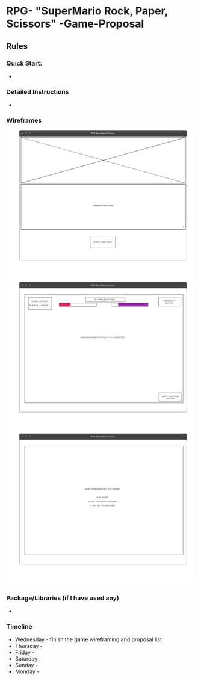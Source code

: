 # RPG- "SuperMario Rock, Paper, Scissors" -Game-Proposal

## Rules

### Quick Start:

* 

### Detailed Instructions

*   

### Wireframes

![Page-1of3 Wireframe](https://github.com/daler-bobojanov/RPG-RPS-Proposal/blob/master/assets/Page_1.png)
![Page-2of3 Wireframe](https://github.com/daler-bobojanov/RPG-RPS-Proposal/blob/master/assets/Page_2.png)
![Page-2of3 Wireframe](https://github.com/daler-bobojanov/RPG-RPS-Proposal/blob/master/assets/Page_3.png)

### Package/Libraries (if I have used any)

*   

### Timeline

* Wednesday - finish the game wireframing and proposal list
* Thursday - 
* Friday - 
* Saturday - 
* Sunday - 
* Monday - 


